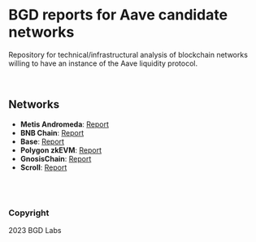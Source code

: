 # BGD reports for Aave candidate networks

Repository for technical/infrastructural analysis of blockchain networks willing to have an instance of the Aave liquidity protocol.

<br>

## Networks
- **Metis Andromeda**: [Report](./reports/Aave-Metis-Andromeda-analysis.pdf)
- **BNB Chain**: [Report](./reports/Aave-BNB-Chain-analysis.pdf)
- **Base**: [Report](./reports/Aave-Base-analysis.pdf)
- **Polygon zkEVM**: [Report](./reports/Aave-zkEVM-analysis.pdf)
- **GnosisChain**: [Report](./reports/Aave-Gnosis-Chain-analysis.pdf)
- **Scroll**: [Report](./reports/Aave-Scroll-analysis.pdf)

<br>
<br>

### Copyright
2023 BGD Labs